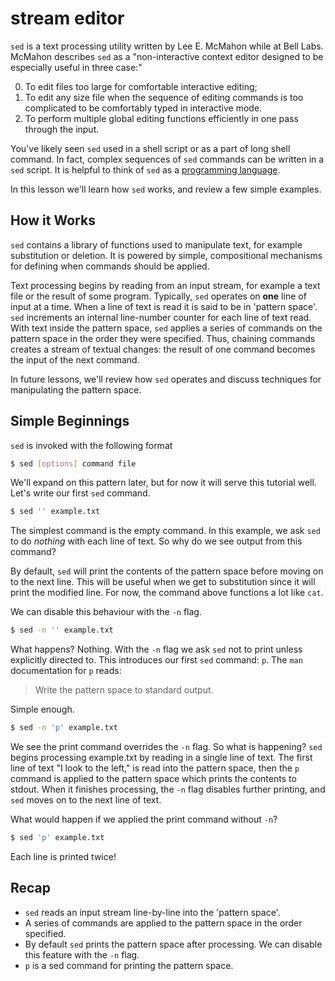 # stream editor


`sed` is a text processing utility written by Lee E. McMahon while at
Bell Labs. McMahon describes `sed` as a "non-interactive context
editor designed to be especially useful in three case:"

0. To edit files too large for comfortable interactive editing;
1. To edit any size file when the sequence of editing commands is too
complicated to be comfortably typed in interactive mode.
2. To perform multiple global editing functions efficiently in one
pass through the input.

You've likely seen `sed` used in a shell script or as a part of long
shell command. In fact, complex sequences of `sed` commands can be
written in a `sed` script. It is helpful to think of `sed` as a
[programming language](http://sed.sourceforge.net/grabbag/scripts/turing.txt).

In this lesson we'll learn how `sed` works, and review a few simple
examples.

## How it Works

`sed` contains a library of functions used to manipulate text, for
example substitution or deletion. It is powered by simple,
compositional mechanisms for defining when commands should be applied.

Text processing begins by reading from an input stream, for example a
text file or the result of some program. Typically, `sed` operates on
__one__ line of input at a time. When a line of text is read it is
said to be in 'pattern space'. `sed` increments an internal
line-number counter for each line of text read. With text inside the
pattern space, `sed` applies a series of commands on the pattern space
in the order they were specified. Thus, chaining commands creates a
stream of textual changes: the result of one command becomes the input
of the next command.

In future lessons, we'll review how `sed` operates and discuss
techniques for manipulating the pattern space.

## Simple Beginnings

`sed` is invoked with the following format

```sh
$ sed [options] command file
```

We'll expand on this pattern later, but for now it will serve this
tutorial well. Let's write our first `sed` command.

```sh
$ sed '' example.txt
```

The simplest command is the empty command. In this example, we ask
`sed` to do _nothing_ with each line of text. So why do we see
output from this command?

By default, `sed` will print the contents of the pattern space before
moving on to the next line. This will be useful when we get to
substitution since it will print the modified line. For now, the
command above functions a lot like `cat`.

We can disable this behaviour with the `-n` flag.

```sh
$ sed -n '' example.txt
```

What happens? Nothing. With the `-n` flag we ask `sed` not to print
unless explicitly directed to. This introduces our first `sed` command:
`p`. The `man` documentation for `p` reads:

> Write the pattern space to standard output.

Simple enough.

```sh
$ sed -n 'p' example.txt
```

We see the print command overrides the `-n` flag. So what is
happening? `sed` begins processing example.txt by reading in
a single line of text. The first line of text
"I look to the left," is read into the pattern space, then
the `p` command is applied to the pattern space which prints
the contents to stdout. When it finishes processing, the `-n`
flag disables further printing, and `sed` moves on to the next
line of text.

What would happen if we applied the print command without `-n`?

```sh
$ sed 'p' example.txt
```

Each line is printed twice!

## Recap

- `sed` reads an input stream line-by-line into the 'pattern space'.
- A series of commands are applied to the pattern space in the order specified.
- By default `sed` prints the pattern space after processing. We can disable
this feature with the `-n` flag.
- `p` is a sed command for printing the pattern space.
